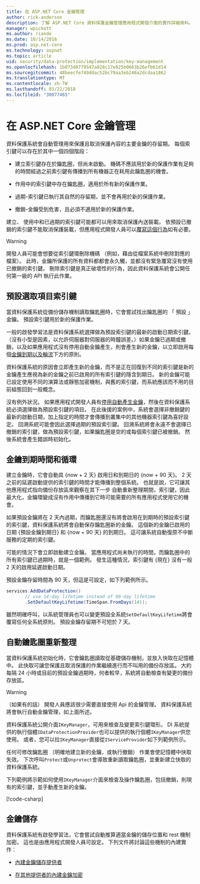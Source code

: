 ```yaml
---
title: 在 ASP.NET Core 金鑰管理
author: rick-anderson
description: 了解 ASP.NET Core 資料保護金鑰管理應用程式開發介面的實作詳細資料。
manager: wpickett
ms.author: riande
ms.date: 10/14/2016
ms.prod: asp.net-core
ms.technology: aspnet
ms.topic: article
uid: security/data-protection/implementation/key-management
ms.openlocfilehash: 1b073d8779547a828c17e825b0663b26efb61d14
ms.sourcegitcommit: 48beecfe749ddac52bc79aa3eb246a2dcdaa1862
ms.translationtype: MT
ms.contentlocale: zh-TW
ms.lasthandoff: 03/22/2018
ms.locfileid: "30077465"
---
```

# <a name="key-management-in-aspnet-core"></a>在 ASP.NET Core 金鑰管理

<a name="data-protection-implementation-key-management"></a>

資料保護系統會自動管理用來保護且取消保護內容的主要金鑰的存留期。 每個索引鍵可以存在於其中一個四個階段：

* 建立索引鍵存在於鑰匙圈，但尚未啟動。 機碼不應該用於新的保護作業有足夠的時間經過之前索引鍵有傳播到所有機器正在耗用此鑰匙圈的機會。

* 作用中的索引鍵中存在鑰匙圈，適用於所有新的保護作業。

* 過期-索引鍵已執行其自然的存留期，並不會再用於新的保護作業。

* 撤銷-金鑰受到危害，且必須不適用於新的保護作業。

建立、 使用中和已過期的索引鍵可能都可以用來取消保護內送裝載。 依預設已撤銷的索引鍵不能取消保護裝載，但應用程式開發人員可以[覆寫這個行為](xref:security/data-protection/consumer-apis/dangerous-unprotect#data-protection-consumer-apis-dangerous-unprotect)如有必要。

>[!WARNING]
> 開發人員可能會想要從索引鍵環刪除機碼 （例如，藉由從檔案系統中刪除對應的檔案）。 此時，金鑰所保護的所有資料都都會永久觸，並都沒有緊急覆寫沒有使用已撤銷的索引鍵。 刪除索引鍵是真正破壞性的行為，因此資料保護系統會公開任何第一級的 API 執行此作業。

## <a name="default-key-selection"></a>預設選取項目索引鍵

當資料保護系統從備份儲存機制讀取鑰匙圈時，它會嘗試找出鑰匙圈的 「 預設 」 金鑰。 預設索引鍵用於新的保護作業。

一般的啟發學習法是資料保護系統選擇做為預設索引鍵的最新的啟動日期索引鍵。 （沒有小型是因素，以允許伺服器對伺服器的時鐘誤差。）如果金鑰已過期或撤銷，以及如果應用程式沒有停用自動金鑰產生，則會產生新的金鑰，以立即啟用每個[金鑰到期以及輪流](xref:security/data-protection/implementation/key-management#data-protection-implementation-key-management-expiration)下方的原則。

資料保護系統的原因會立即產生新的金鑰，而不是正在回復到不同的索引鍵是新的金鑰產生應視為新的金鑰之前已啟用的所有索引鍵的隱含到期日。 新的金鑰可能已設定使用不同的演算法或靜態加密機制，與舊的索引鍵，而系統應該而不用的目前組態回到一般概念。

沒有例外狀況。 如果應用程式開發人員有[停用自動產生金鑰](xref:security/data-protection/configuration/overview#disableautomatickeygeneration)，然後在資料保護系統必須選擇做為預設索引鍵的項目。 在此後援的案例中，系統會選擇非撤銷鍵的最新的啟動日期，加上指定的時間才會傳播到叢集中的其他機器索引鍵為喜好設定。 回溯系統可能會因此選擇過期的預設索引鍵。 回溯系統將會永遠不會選擇已撤銷的索引鍵，做為預設索引鍵，如果鑰匙圈是空的或每個索引鍵已被撤銷。 然後系統會產生錯誤時初始化。

<a name="data-protection-implementation-key-management-expiration"></a>

## <a name="key-expiration-and-rolling"></a>金鑰到期時間和循環

建立金鑰時，它會自動具 {now + 2 天} 啟用日和到期日的 {now + 90 天}。 2 天之前的延遲啟動提供的索引鍵的時間才能傳播到整個系統。 也就是說，它可讓其他應用程式指向備份存放區來觀察在其下一步 自動重新整理期間，索引鍵，因此最大化，金鑰環變成沒有作用中傳播到它時可能需要的所有應用程式使用它的機會。

如果預設金鑰將在 2 天內過期，而鑰匙圈還沒有將會啟用在到期時的預設索引鍵的索引鍵，資料保護系統將會自動保存鑰匙圈新的金鑰。 這個新的金鑰已啟用的日期 {預設金鑰到期日} 和 {now + 90 天} 的到期日。 這可讓系統自動復原不中斷服務的定期的索引鍵。

可能的情況下會立即啟動建立金鑰。 當應用程式尚未執行的時間，而鑰匙圈中的所有索引鍵已過期時，就是一個範例。 發生這種情況，索引鍵有 {現在} 沒有一般 2 天的啟用延遲啟動日期。

預設金鑰存留時間為 90 天，但這是可設定，如下列範例所示。

```csharp
services.AddDataProtection()
       // use 14-day lifetime instead of 90-day lifetime
       .SetDefaultKeyLifetime(TimeSpan.FromDays(14));
```

雖然明確呼叫，以系統管理員也可以變更預設全系統`SetDefaultKeyLifetime`將會覆寫任何全系統原則。 預設金鑰存留期不可短於 7 天。

## <a name="automatic-key-ring-refresh"></a>自動鑰匙圈重新整理

當資料保護系統初始化時，它會鑰匙圈讀取從基礎儲存機制，並放入快取在記憶體中。 此快取可讓您保護且取消保護的作業繼續進行而不叫用的備份存放區。 大約每隔 24 小時或目前的預設金鑰過期時，何者較早，系統將自動檢查有變更的備份存放區。

>[!WARNING]
> （如果有的話） 開發人員應該很少需要直接使用 Api 的金鑰管理。 資料保護系統將會執行自動金鑰管理，如上面所述。

資料保護系統公開介面`IKeyManager`，可用來檢查及變更索引鍵環形。 DI 系統提供的執行個體`IDataProtectionProvider`也可以提供的執行個體`IKeyManager`供您使用。 或者，您可以拉`IKeyManager`直接從`IServiceProvider`如下列範例所示。

任何可修改鑰匙圈 （明確地建立新的金鑰，或執行撤銷） 作業會使記憶體中快取失效。 下次呼叫`Protect`或`Unprotect`會導致重新讀取鑰匙圈，並重新建立快取的資料保護系統。

下列範例將示範如何使用`IKeyManager`介面來檢查及操作鑰匙圈，包括撤銷，則現有的索引鍵，並手動產生新的金鑰。

[!code-csharp[](key-management/samples/key-management.cs)]

## <a name="key-storage"></a>金鑰儲存

資料保護系統有啟發學習法，它會嘗試自動推算適當金鑰的儲存位置和 rest 機制加密。 這也是由應用程式開發人員可設定。 下列文件將討論這些機制的內建實作：

* [內建金鑰儲存提供者](xref:security/data-protection/implementation/key-storage-providers#data-protection-implementation-key-storage-providers)

* [在其他提供者的內建金鑰加密](xref:security/data-protection/implementation/key-encryption-at-rest#data-protection-implementation-key-encryption-at-rest-providers)
